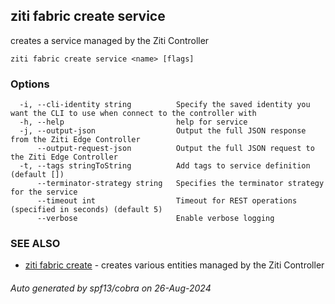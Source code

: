 ## ziti fabric create service

creates a service managed by the Ziti Controller

```
ziti fabric create service <name> [flags]
```

### Options

```
  -i, --cli-identity string          Specify the saved identity you want the CLI to use when connect to the controller with
  -h, --help                         help for service
  -j, --output-json                  Output the full JSON response from the Ziti Edge Controller
      --output-request-json          Output the full JSON request to the Ziti Edge Controller
  -t, --tags stringToString          Add tags to service definition (default [])
      --terminator-strategy string   Specifies the terminator strategy for the service
      --timeout int                  Timeout for REST operations (specified in seconds) (default 5)
      --verbose                      Enable verbose logging
```

### SEE ALSO

* [ziti fabric create](../create.md)	 - creates various entities managed by the Ziti Controller

###### Auto generated by spf13/cobra on 26-Aug-2024
